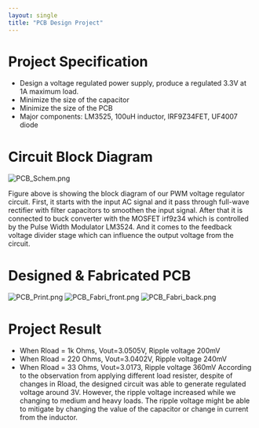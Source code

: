 ```yaml
---
layout: single
title: "PCB Design Project"
---
```


# Project Specification
* Design a voltage regulated power supply, produce a regulated 3.3V at 1A maximum load.
* Minimize the size of the capacitor
* Minimize the size of the PCB
* Major components: LM3525, 100uH inductor, IRF9Z34FET, UF4007 diode

# Circuit Block Diagram
![PCB_Schem.png](https://drive.google.com/uc?export=view&id=10iSkB_b6C7tiagkM2rSF1fLeAT_7zX8m)

Figure above is showing the block diagram of our PWM voltage regulator circuit. First, it starts with the input AC signal and it pass through full-wave rectifier with filter capacitors to smoothen the input signal. After that it is connected to buck converter with the MOSFET irf9z34 which is controlled by the Pulse Width Modulator LM3524. And it comes to the feedback voltage divider stage which can influence the output voltage from the circuit.

# Designed & Fabricated PCB
![PCB_Print.png](https://drive.google.com/uc?export=view&id=1JKxOtbtGZRdGj7SEf96snFMIvA4N7NbJ)
![PCB_Fabri_front.png](https://drive.google.com/uc?export=view&id=1R2N9SQ-1KeuLH1v4QoulzvQnICezv-Kj)
![PCB_Fabri_back.png](https://drive.google.com/uc?export=view&id=1ORx9cmAgY8u7JEJm-SItWwqUxf33q0Nr)


# Project Result
* When Rload = 1k Ohms, Vout=3.0505V, Ripple voltage 200mV
* When Rload = 220 Ohms, Vout=3.0402V, Ripple voltage 240mV
* When Rload = 33 Ohms, Vout=3.0173, Ripple voltage 360mV
According to the observation from applying different load resister, despite of changes in Rload, the designed circuit was able to generate regulated voltage around 3V. However, the ripple voltage increased while we changing to medium and heavy loads. The ripple voltage might be able to mitigate by changing the value of the capacitor or change in current from the inductor. 


